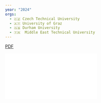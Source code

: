 ```yaml
---
year: "2024"
orgs:
  - 🇨🇿 Czech Technical University
  - 🇦🇹 University of Graz
  - 🇬🇧 Durham University
  - 🇹🇷  Middle East Technical University
---
```



[PDF](pdfs/scirobotics.adn6848.pdf)

![](pdfs/scirobotics.adn6848.pdf)